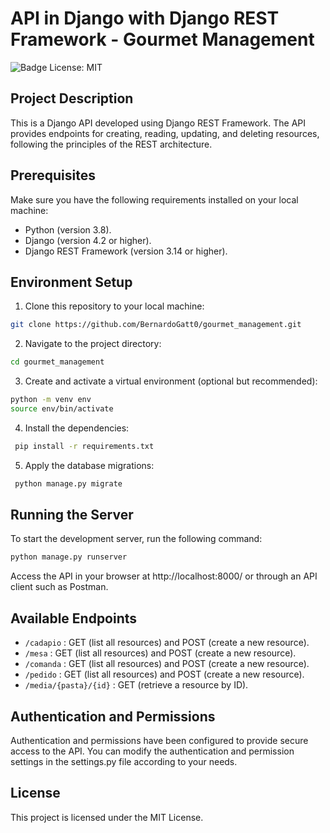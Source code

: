 # API in Django with Django REST Framework - Gourmet Management

![Badge License: MIT](https://img.shields.io/github/license/darlangui/e-commerce?style=for-the-badge)

## Project Description

This is a Django API developed using Django REST Framework. The API provides endpoints for creating, reading, updating, and deleting resources, following the principles of the REST architecture.

## Prerequisites

Make sure you have the following requirements installed on your local machine:

  - Python (version 3.8).
  - Django (version 4.2 or higher).
  - Django REST Framework (version 3.14 or higher).

## Environment Setup

1. Clone this repository to your local machine:

  ```bash
  git clone https://github.com/BernardoGatt0/gourmet_management.git
  ```

2. Navigate to the project directory:

  ```bash
  cd gourmet_management
  ```

3. Create and activate a virtual environment (optional but recommended):

  ```bash
  python -m venv env
  source env/bin/activate
  ```

4. Install the dependencies:

 ```bash
  pip install -r requirements.txt
 ```

5. Apply the database migrations:

 ```bash
  python manage.py migrate
 ```

## Running the Server

To start the development server, run the following command:
  
  ```bash
  python manage.py runserver
  ```

Access the API in your browser at http://localhost:8000/ or through an API client such as Postman.

## Available Endpoints

- `/cadapio` : GET (list all resources) and POST (create a new resource).
- `/mesa` : GET (list all resources) and POST (create a new resource).
- `/comanda` : GET (list all resources) and POST (create a new resource).
- `/pedido` : GET (list all resources) and POST (create a new resource).
- `/media/{pasta}/{id}` : GET (retrieve a resource by ID).

## Authentication and Permissions

Authentication and permissions have been configured to provide secure access to the API. You can modify the authentication and permission settings in the settings.py file according to your needs.

## License

This project is licensed under the MIT License.
